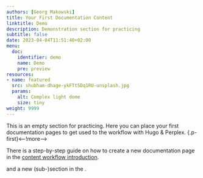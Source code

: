 ```yaml
---
authors: [Georg Makowski]
title: Your First Documentation Content
linktitle: Demo
description: Demonstration section for practicing 
subtitle: false
date: 2023-04-04T11:51:40+02:00 
menu:
  doc:
    identifier: demo
    name: Demo
    pre: preview
resources:
- name: featured
  src: shubham-dhage-ykFTt5Dq1RU-unsplash.jpg
  params: 
    alt: Complex light dome
    size: tiny
weight: 9999
---
```


This is an empty section for practicing. Here you can place your first documentation pages to get used to the workflow with Hugo & Perplex.
{.p-first}<--!more-->

There is a step-by-step guide on how to create a new documentation page in the [content workflow introduction](/doc/intro/workflow/content).


and a new (sub-)section in the .
